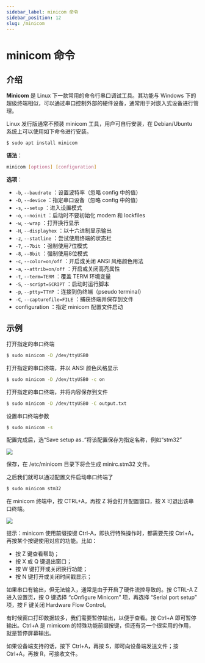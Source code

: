 ```yaml
---
sidebar_label: minicom 命令
sidebar_position: 12
slug: /minicom
---
```


# minicom 命令



## 介绍

**Minicom** 是 Linux 下一款常用的命令行串口调试工具。其功能与 Windows 下的超级终端相似，可以通过串口控制外部的硬件设备，通常用于对嵌入式设备进行管理。

Linux 发行版通常不预装 minicom 工具，用户可自行安装，在 Debian/Ubuntu 系统上可以使用如下命令进行安装。

```bash
$ sudo apt install minicom
```

**语法**：

```bash
minicom [options] [configuration]
```

**选项**：

- `-b`, `--baudrate` ：设置波特率（忽略 config 中的值）
- `-D`, `--device` ：指定串口设备（忽略 config 中的值）
- `-s`, `--setup` ：进入设置模式
- `-o`, `--noinit` ：启动时不要初始化 modem 和 lockfiles
- `-w`, `--wrap` ：打开换行显示
- `-H`, `--displayhex` ：以十六进制显示输出
- `-z`, `--statline` ：尝试使用终端的状态栏
- `-7`, `--7bit` ：强制使用7位模式
- `-8`, `--8bit` ：强制使用8位模式
- `-c`, `--color=on/off` ：开启或关闭 ANSI 风格颜色用法
- `-a`, `--attrib=on/off` ：开启或关闭高亮属性
- `-t`, `--term=TERM` ：覆盖 TERM 环境变量
- `-S`, `--script=SCRIPT` ：启动时运行脚本
- `-p`, `--ptty=TTYP` ：连接到伪终端（pseudo terminal）
- `-C`, `--capturefile=FILE` ：捕获终端并保存到文件
- configuration ：指定 minicom 配置文件启动



## 示例

打开指定的串口终端

```bash
$ sudo minicom -D /dev/ttyUSB0
```

打开指定的串口终端，并以 ANSI 颜色风格显示

```bash
$ sudo minicom -D /dev/ttyUSB0 -c on
```

打开指定的串口终端，并将内容保存到文件

```bash
$ sudo minicom -D /dev/ttyUSB0 -C output.txt
```

设置串口终端参数

```bash
$ sudo minicom -s
```

配置完成后，选“Save setup as..”将该配置保存为指定名称，例如“stm32”

![](https://static.getiot.tech/minicom_configuration.png#center)

保存，在 /etc/minicom 目录下将会生成 minirc.stm32 文件。

之后我们就可以通过配置文件启动串口终端了

```bash
$ sudo minicom stm32
```

在 minicom 终端中，按 CTRL+A，再按 Z 将会打开配置窗口，按 X 可退出该串口终端。

![](https://static.getiot.tech/minicom_command_summary.png#center)

提示：minicom 使用前缀按键 Ctrl-A，即执行特殊操作时，都需要先按 Ctrl+A，再按某个按键使用对应的功能。比如：

- 按 Z 键查看帮助；
- 按 X 或 Q 键退出窗口；
- 按 W 键打开或关闭换行功能；
- 按 N 键打开或关闭时间戳显示；

如果串口有输出，但无法输入，通常是由于开启了硬件流控导致的。按 CTRL-A Z 进入设置页，按 O 键选择 “cOnfigure Minicom” 项，再选择 “Serial port setup” 项，按 F 键关闭 Hardware Flow Control。

有时候窗口打印数据较多，我们需要暂停输出，以便于查看。按 Ctrl+A 即可暂停输出。Ctrl+A 是 mimicom 的特殊功能前缀按键，但还有另一个很实用的作用，就是暂停屏幕输出。

如果设备端支持的话，按下 Ctrl+A，再按 S，即可向设备端发送文件；按 Ctrl+A，再按 R，可接收文件。


